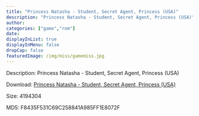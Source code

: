 ```yaml
---
title: "Princess Natasha - Student, Secret Agent, Princess (USA)"
description: "Princess Natasha - Student, Secret Agent, Princess (USA)"
author: 
categories: ["game","rom"]
date: 
displayInList: true
displayInMenu: false
dropCap: false
featuredImage: /img/miss/gamemiss.jpg
---
```


Description: Princess Natasha - Student, Secret Agent, Princess (USA)

Download: <a style="text-decoration:underline;" href="https://mega.nz/#!OeR21Q6D!rRPqqBEeKW3wJpcEqB7PAEjkx2UKyJS7MDyWy5ve4xg" target = "_blank" rel = "nofollow" > Princess Natasha - Student, Secret Agent, Princess (USA)</a>

Size: 4194304

MD5: F8435F531C69C258841A985FF1E8072F

